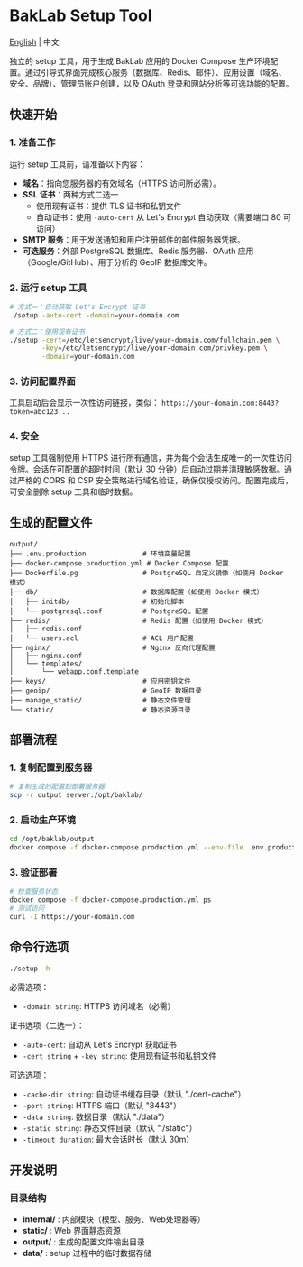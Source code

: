 # BakLab Setup Tool

[English](README.md) | 中文

独立的 setup 工具，用于生成 BakLab 应用的 Docker Compose 生产环境配置。通过引导式界面完成核心服务（数据库、Redis、邮件）、应用设置（域名、安全、品牌）、管理员账户创建，以及 OAuth 登录和网站分析等可选功能的配置。

## 快速开始

### 1. 准备工作

运行 setup 工具前，请准备以下内容：

- **域名**：指向您服务器的有效域名（HTTPS 访问所必需）。
- **SSL 证书**：两种方式二选一
  - 使用现有证书：提供 TLS 证书和私钥文件
  - 自动证书：使用 `-auto-cert` 从 Let's Encrypt 自动获取（需要端口 80 可访问）
- **SMTP 服务**：用于发送通知和用户注册邮件的邮件服务器凭据。
- **可选服务**：外部 PostgreSQL 数据库、Redis 服务器、OAuth 应用（Google/GitHub）、用于分析的 GeoIP 数据库文件。

### 2. 运行 setup 工具

```bash
# 方式一：自动获取 Let's Encrypt 证书
./setup -auto-cert -domain=your-domain.com

# 方式二：使用现有证书
./setup -cert=/etc/letsencrypt/live/your-domain.com/fullchain.pem \
        -key=/etc/letsencrypt/live/your-domain.com/privkey.pem \
        -domain=your-domain.com
```

### 3. 访问配置界面

工具启动后会显示一次性访问链接，类似：
`https://your-domain.com:8443?token=abc123...`

### 4. 安全

setup 工具强制使用 HTTPS 进行所有通信，并为每个会话生成唯一的一次性访问令牌。会话在可配置的超时时间（默认 30 分钟）后自动过期并清理敏感数据。通过严格的 CORS 和 CSP 安全策略进行域名验证，确保仅授权访问。配置完成后，可安全删除 setup 工具和临时数据。

## 生成的配置文件

```
output/
├── .env.production              # 环境变量配置
├── docker-compose.production.yml # Docker Compose 配置
├── Dockerfile.pg                # PostgreSQL 自定义镜像（如使用 Docker 模式）
├── db/                          # 数据库配置（如使用 Docker 模式）
│   ├── initdb/                  # 初始化脚本
│   └── postgresql.conf          # PostgreSQL 配置
├── redis/                       # Redis 配置（如使用 Docker 模式）
│   ├── redis.conf
│   └── users.acl                # ACL 用户配置
├── nginx/                       # Nginx 反向代理配置
│   ├── nginx.conf
│   └── templates/
│       └── webapp.conf.template
├── keys/                        # 应用密钥文件
├── geoip/                       # GeoIP 数据目录
├── manage_static/               # 静态文件管理
└── static/                      # 静态资源目录
```

## 部署流程

### 1. 复制配置到服务器

```bash
# 复制生成的配置到部署服务器
scp -r output server:/opt/baklab/
```

### 2. 启动生产环境

```bash
cd /opt/baklab/output
docker compose -f docker-compose.production.yml --env-file .env.production up -d
```

### 3. 验证部署

```bash
# 检查服务状态
docker compose -f docker-compose.production.yml ps
# 测试访问
curl -I https://your-domain.com
```

## 命令行选项

```bash
./setup -h
```

必需选项：
- `-domain string`: HTTPS 访问域名（必需）

证书选项（二选一）：
- `-auto-cert`: 自动从 Let's Encrypt 获取证书
- `-cert string` + `-key string`: 使用现有证书和私钥文件

可选选项：
- `-cache-dir string`: 自动证书缓存目录（默认 "./cert-cache"）
- `-port string`: HTTPS 端口（默认 "8443"）
- `-data string`: 数据目录（默认 "./data"）
- `-static string`: 静态文件目录（默认 "./static"）
- `-timeout duration`: 最大会话时长（默认 30m）

## 开发说明

### 目录结构

- **internal/** : 内部模块（模型、服务、Web处理器等）
- **static/** : Web 界面静态资源
- **output/** : 生成的配置文件输出目录
- **data/** : setup 过程中的临时数据存储
